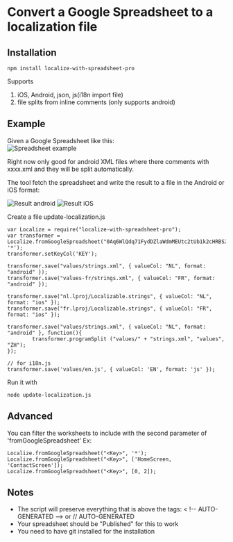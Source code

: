 # Convert a Google Spreadsheet to a localization file


## Installation
	npm install localize-with-spreadsheet-pro

Supports
1. iOS, Android, json, js(i18n import file) 
2. file splits from inline comments (only supports android)

## Example
Given a Google Spreadsheet like this:  
![Spreadsheet example](https://github.com/JerrySir/localize-with-spreadsheet-pro/raw/master/doc/spreadsheet-example.png)

Right now only good for android XML files where there comments with xxxx.xml and they will be split automatically.

The tool fetch the spreadsheet and write the result to a file in the Android or iOS format:

![Result android](https://github.com/JerrySir/localize-with-spreadsheet-pro/raw/master/doc/result-android.png) ![Result iOS](https://github.com/JerrySir/localize-with-spreadsheet-pro/raw/master/doc/result-ios.png)

Create a file update-localization.js

	var Localize = require("localize-with-spreadsheet-pro");
    var transformer = Localize.fromGoogleSpreadsheet("0Aq6WlQdq71FydDZlaWdmMEUtc2tUb1k2cHRBS2hzd2c", '*');
    transformer.setKeyCol('KEY');

    transformer.save("values/strings.xml", { valueCol: "NL", format: "android" });
    transformer.save("values-fr/strings.xml", { valueCol: "FR", format: "android" });

    transformer.save("nl.lproj/Localizable.strings", { valueCol: "NL", format: "ios" });
    transformer.save("fr.lproj/Localizable.strings", { valueCol: "FR", format: "ios" });

    transformer.save("values/strings.xml", { valueCol: "NL", format: "android" }, function(){
            transformer.programSplit ("values/" + "strings.xml", "values", "ZH");
    });
    
    // for i18n.js
    transformer.save('values/en.js', { valueCol: 'EN', format: 'js' });

Run it with

    node update-localization.js

## Advanced
You can filter the worksheets to include with the second parameter of 'fromGoogleSpreadsheet'
Ex:

    Localize.fromGoogleSpreadsheet("<Key>", '*');
    Localize.fromGoogleSpreadsheet("<Key>", ['HomeScreen, 'ContactScreen']);
    Localize.fromGoogleSpreadsheet("<Key>", [0, 2]);

## Notes
- The script will preserve everything that is above the tags: < !-- AUTO-GENERATED --> or // AUTO-GENERATED
- Your spreadsheet should be "Published" for this to work
- You need to have git installed for the installation